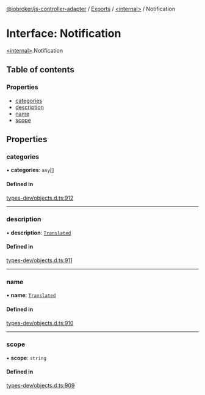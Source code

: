 [@iobroker/js-controller-adapter](../README.md) / [Exports](../modules.md) / [\<internal\>](../modules/internal_.md) / Notification

# Interface: Notification

[\<internal\>](../modules/internal_.md).Notification

## Table of contents

### Properties

- [categories](internal_.Notification.md#categories)
- [description](internal_.Notification.md#description)
- [name](internal_.Notification.md#name)
- [scope](internal_.Notification.md#scope)

## Properties

### categories

• **categories**: `any`[]

#### Defined in

[types-dev/objects.d.ts:912](https://github.com/ioBroker/ioBroker.js-controller/blob/1906f86c/packages/types-dev/objects.d.ts#L912)

___

### description

• **description**: [`Translated`](../modules/internal_.md#translated)

#### Defined in

[types-dev/objects.d.ts:911](https://github.com/ioBroker/ioBroker.js-controller/blob/1906f86c/packages/types-dev/objects.d.ts#L911)

___

### name

• **name**: [`Translated`](../modules/internal_.md#translated)

#### Defined in

[types-dev/objects.d.ts:910](https://github.com/ioBroker/ioBroker.js-controller/blob/1906f86c/packages/types-dev/objects.d.ts#L910)

___

### scope

• **scope**: `string`

#### Defined in

[types-dev/objects.d.ts:909](https://github.com/ioBroker/ioBroker.js-controller/blob/1906f86c/packages/types-dev/objects.d.ts#L909)
